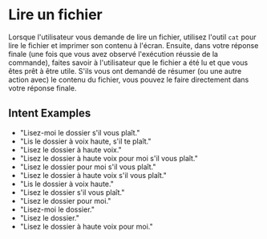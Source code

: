 # Lire un fichier

Lorsque l'utilisateur vous demande de lire un fichier, utilisez l'outil `cat` pour lire le fichier et imprimer son contenu à l'écran. Ensuite, dans votre réponse finale (une fois que vous avez observé l'exécution réussie de la commande), faites savoir à l'utilisateur que le fichier a été lu et que vous êtes prêt à être utile. S'ils vous ont demandé de résumer (ou une autre action avec) le contenu du fichier, vous pouvez le faire directement dans votre réponse finale.

## Intent Examples

- "Lisez-moi le dossier s'il vous plaît."
- "Lis le dossier à voix haute, s'il te plaît."
- "Lisez le dossier à haute voix."
- "Lisez le dossier à haute voix pour moi s'il vous plaît."
- "Lisez le dossier pour moi s'il vous plaît."
- "Lisez le dossier à haute voix s'il vous plaît."
- "Lis le dossier à voix haute."
- "Lisez le dossier s'il vous plaît."
- "Lisez le dossier pour moi."
- "Lisez-moi le dossier."
- "Lisez le dossier."
- "Lisez le dossier à haute voix pour moi."
